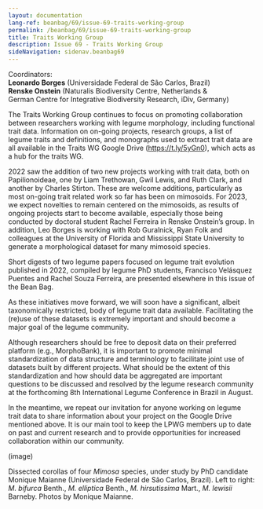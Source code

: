 ```yaml
---
layout: documentation
lang-ref: beanbag/69/issue-69-traits-working-group
permalink: /beanbag/69/issue-69-traits-working-group
title: Traits Working Group
description: Issue 69 - Traits Working Group
sideNavigation: sidenav.beanbag69
---
```


Coordinators:\
**Leonardo Borges** (Universidade Federal de São Carlos, Brazil) \
**Renske Onstein** (Naturalis Biodiversity Centre, Netherlands & \
German Centre for Integrative Biodiversity Research, iDiv, Germany)

The Traits Working Group continues to focus on promoting collaboration between researchers working with legume morphology, including functional trait data. Information on on-going projects, research groups, a list of legume traits and definitions, and monographs used to extract trait data are all available in the Traits WG Google Drive (https://t.ly/5yGn0), which acts as a hub for the traits WG.

2022 saw the addition of two new projects working with trait data, both on Papilionoideae, one by Liam Trethowan, Gwil Lewis, and Ruth Clark, and another by Charles Stirton. These are welcome additions, particularly as most on-going trait related work so far has been on mimosoids. For 2023, we expect novelties to remain centered on the mimosoids, as results of ongoing projects start to become available, especially those being conducted by doctoral student Rachel Ferreira in Renske Onstein’s group. In addition, Leo Borges is working with Rob Guralnick, Ryan Folk and colleagues at the University of Florida and Mississippi State University to generate a morphological dataset for many mimosoid species.

Short digests of two legume papers focused on legume trait evolution published in 2022, compiled by legume PhD students, Francisco Velásquez Puentes and Rachel Souza Ferreira, are presented elsewhere in this issue of the Bean Bag.

As these initiatives move forward, we will soon have a significant, albeit taxonomically restricted, body of legume trait data available. Facilitating the (re)use of these datasets is extremely important and should become a major goal of the legume community.

Although researchers should be free to deposit data on their preferred platform (e.g., MorphoBank), it is important to promote minimal standardization of data structure and terminology to facilitate joint use of datasets built by different projects. What should be the extent of this standardization and how should data be aggregated are important questions to be discussed and resolved by the legume research community at the forthcoming 8th International Legume Conference in Brazil in August.

In the meantime, we repeat our invitation for anyone working on legume trait data to share information about your project on the Google Drive mentioned above. It is our main tool to keep the LPWG members up to date on past and current research and to provide opportunities for increased collaboration within our community.

(image)

Dissected corollas of four *Mimosa* species, under study by PhD candidate Monique Maianne (Universidade Federal de São Carlos, Brazil). Left to right: *M. bifurca* Benth., *M. elliptica* Benth., *M. hirsutissima* Mart., *M. lewisii* Barneby. Photos by Monique Maianne.
